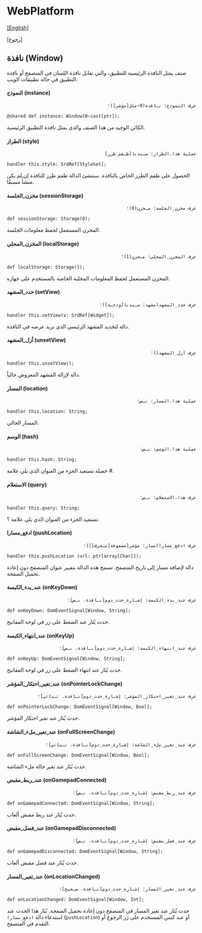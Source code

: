 # WebPlatform

[[English]](window.en.md)

[[رجوع]](../readme.ar.md)

## نافذة (Window)

صنف يمثل النافذة الرئيسية للتطبيق، والتي تقابل نافذة اللسان في المتصفح أو نافذة التطبيق في حالة تطبيقات الويب.

#### النموذج (instance)

<div dir=rtl>

```
عرف النموذج: نـافذة(0~مثل[مؤشر])؛
```

</div>

```
@shared def instance: Window(0~cast[ptr]);
```

الكائن الوحيد من هذا الصنف والذي يمثل نافذة التطبيق الرئيسية.

#### الطراز (style)

<div dir=rtl>

```
عملية هذا.الطراز: سـندنا[طـقم_طرز]
```

</div>

```
handler this.style: SrdRef[StyleSet];
```

الحصول على طقم الطرز الخاص بالنافذة. ستنشئ الدالة طقم طرز للنافذة إن لم يكن منشأً مسبقًا.

#### مخزن_الجلسة (sessionStorage)

<div dir=rtl>

```
عرف مخزن_الجلسة: مـخزن(0)؛
```

</div>

```
def sessionStorage: Storage(0);
```

المخزن المستعمل لحفظ معلومات الجلسة.

#### المخزن_المحلي (localStorage)

<div dir=rtl>

```
عرف المخزن_المحلي: مـخزن(1)؛
```

</div>

```
def localStorage: Storage(1);
```

المخزن المستعمل لحفظ المعلومات المحلية الخاصة بالمستخدم على جهازه.

#### حدد_المشهد (setView)

<div dir=rtl>

```
عرف حدد_المشهد(مشهد: سـندنا[ودجـة])؛
```

</div>

```
handler this.setView(v: SrdRef[Widget]);
```

دالة لتحديد المشهد الرئيسي الذي نريد عرضه في النافذة.

#### أزل_المشهد (unsetView)

<div dir=rtl>

```
عرف أزل_المشهد()؛
```

</div>

```
handler this.unsetView();
```

دالة لإزالة المشهد المعروض حالياً.

#### المسار (location)

<div dir=rtl>

```
عملية هذا.المسار: نـص؛
```

</div>

```
handler this.location: String;
```

المسار الحالي.

#### الوسم (hash)

<div dir=rtl>

```
عملية هذا.الوسم: نـص؛
```

</div>

```
handler this.hash: String;
```

خصلة تستعيد الجزء من العنوان الذي يلي علامة #.

#### الاستعلام (query)

<div dir=rtl>

```
عرف هذا.الاستعلام: نـص؛
```

</div>

```
handler this.query: String;
```

تستعيد الجزء من العنوان الذي يلي علامة ؟.

#### ادفع_مسارا (pushLocation)

<div dir=rtl>

```
عرف ادفع_مسارا(مسار: مؤشر[مصفوفة[مـحرف]])؛
```

</div>

```
handler this.pushLocation (url: ptr[array[Char]]);
```

دالة لإضافة مسار إلى تاريخ المتصفح. تسمح هذه الدالة بتغيير عنوان المتصفح دون إعادة تحميل الصفحة.

#### عند_بدء_الكبسة (onKeyDown)

<div dir=rtl>

```
عرف عند_بدء_الكبسة: إشـارة_حدث_دوم[نـافذة، نـص]؛
```

</div>

```
def onKeyDown: DomEventSignal[Window, String];
```

حدث يُثار عند الضغط على زر في لوحة المفاتيح.

#### عند_انتهاء_الكبسة (onKeyUp)

<div dir=rtl>

```
عرف عند_انتهاء_الكبسة: إشـارة_حدث_دوم[نـافذة، نـص]؛
```

</div>

```
def onKeyUp: DomEventSignal[Window, String];
```

حدث يُثار عند انتهاء الضغط على زر في لوحة المفاتيح.

#### عند_تغير_احتكار_المؤشر (onPointerLockChange)

<div dir=rtl>

```
عرف عند_تغير_احتكار_المؤشر: إشـارة_حدث_دوم[نـافذة، ثـنائي]؛
```

</div>

```
def onPointerLockChange: DomEventSignal[Window, Bool];
```

حدث يُثار عند تغير احتكار المؤشر.

#### عند_تغير_ملء_الشاشة (onFullScreenChange)

<div dir=rtl>

```
عرف عند_تغير_ملء_الشاشة: إشـارة_حدث_دوم[نـافذة، ثـنائي]؛
```

</div>

```
def onFullScreenChange: DomEventSignal[Window, Bool];
```

حدث يُثار عند تغير حالة ملء الشاشة.

#### عند_ربط_مقبض (onGamepadConnected)

<div dir=rtl>

```
عرف عند_ربط_مقبض: إشـارة_حدث_دوم[نـافذة، نـص]؛
```

</div>

```
def onGamepadConnected: DomEventSignal[Window, String];
```

حدث يُثار عند ربط مقبض ألعاب.

#### عند_فصل_مقبض (onGamepadDisconnected)

<div dir=rtl>

```
عرف عند_فصل_مقبض: إشـارة_حدث_دوم[نـافذة، نـص]؛
```

</div>

```
def onGamepadDisconnected: DomEventSignal[Window, String];
```

حدث يُثار عند فصل مقبض ألعاب.

#### عند_تغير_المسار (onLocationChanged)

<div dir=rtl>

```
عرف عند_تغير_المسار: إشـارة_حدث_دوم[نـافذة، صـحيح]؛
```

</div>

```
def onLocationChanged: DomEventSignal[Window, Int];
```

حدث يُثار عند تغير المسار في المتصفح دون إعادة تحميل الصفحة. يُثار هذا الحدث عند استدعاء
دالة `ادفع_مسارا` (`pushLocation`) أو عند كبس المستخدم على زر الرجوع أو التقدم في المتصفح.

